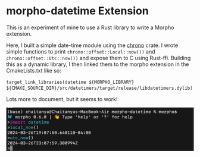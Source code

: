 # morpho-datetime Extension

This is an experiment of mine to use a Rust library to write a Morpho extension.

Here, I built a simple date-time module using the [chrono](https://docs.rs/chrono/latest/chrono/index.html) crate. I wrote simple functions to print `chrono::offset::Local::now())` and `chrono::offset::Utc::now())` and expose them to C using Rust-ffi. Building this as a dynamic library, I then linked them to the morpho extension in the CmakeLists.txt like so:

```
target_link_libraries(datetime ${MORPHO_LIBRARY} ${CMAKE_SOURCE_DIR}/src/datetimers/target/release/libdatetimers.dylib)
```

Lots more to document, but it seems to work!

![Screenshot of Morpho CLI calling the datetime functions](assets/morpho-datetime.png)
